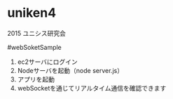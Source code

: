 # uniken4
2015 ユニシス研究会<br>

#webSoketSample
1. ec2サーバにログイン<br>
2. Nodeサーバを起動（node server.js）<br>
3. アプリを起動<br>
4. webSocketを通じてリアルタイム通信を確認できます<br>
